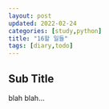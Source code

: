 ```yaml
---
layout: post
updated: 2022-02-24
categories: [study,python]
title: "16할 일들"
tags: [diary,todo]
---
```


## Sub Title

blah blah...